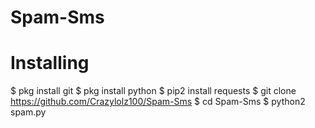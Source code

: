 # Spam-Sms
# Installing
$ pkg install git
$ pkg install python
$ pip2 install requests
$ git clone https://github.com/Crazylolz100/Spam-Sms
$ cd Spam-Sms
$ python2 spam.py
